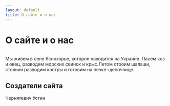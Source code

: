 ```yaml
---
layout: default
title: О сайте и о нас
---
```


<div class="post">
	<h1 class="pageTitle">О сайте и о нас</h1>
	<img src="{{ '/assets/img/foto-1.jpg' | prepend: site.baseurl }}" alt="">
	<p class="intro"> </p>
	<p>Мы живем в селе Яснозорье, которое находится на Украине. Пасем коз и овец,
	разводим морских свинок и крыс.Летом строим шалаши, столики разводим костры и
	  готовим на печке-щепочнице. </p>
	<h2>Создатели сайта</h2>
	Чернятевич Устин
	<img src="{{ '/assets/img/foto-1.jpg' | prepend: site.baseurl }}" alt="">
</div>
